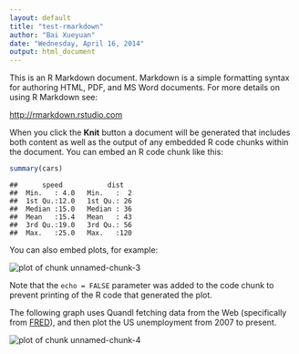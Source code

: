 ```yaml
---
layout: default
title: "test-rmarkdown"
author: "Bai Xueyuan"
date: "Wednesday, April 16, 2014"
output: html_document
---
```





This is an R Markdown document. Markdown is a simple formatting syntax for authoring HTML, PDF, and MS Word documents. For more details on using R Markdown see:

http://rmarkdown.rstudio.com

When you click the **Knit** button a document will be generated that includes both content as well as the output of any embedded R code chunks within the document. You can embed an R code chunk like this:


```r
summary(cars)
```

```
##      speed           dist    
##  Min.   : 4.0   Min.   :  2  
##  1st Qu.:12.0   1st Qu.: 26  
##  Median :15.0   Median : 36  
##  Mean   :15.4   Mean   : 43  
##  3rd Qu.:19.0   3rd Qu.: 56  
##  Max.   :25.0   Max.   :120
```


You can also embed plots, for example:

![plot of chunk unnamed-chunk-3](/jekyll/figure/unnamed-chunk-3.png) 


Note that the `echo = FALSE` parameter was added to the code chunk to prevent printing of the R code that generated the plot.

The following graph uses Quandl fetching data from the Web (specifically from [FRED][FRED]), and then plot the US unemployment from 2007 to present.

![plot of chunk unnamed-chunk-4](/jekyll/ffigure/unnamed-chunk-4.png) 



[FRED]: http://research.stlouisfed.org/fred2/
